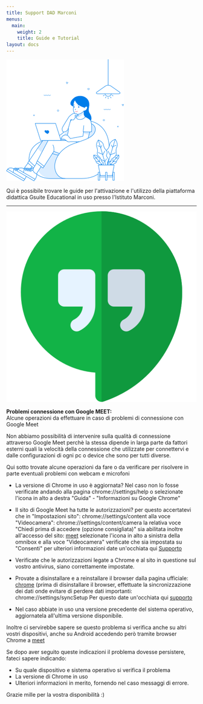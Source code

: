 ```yaml
---
title: Support DAD Marconi
menus:
  main:
    weight: 2
    title: Guide e Tutorial
layout: docs
---
```


![copertina](/images/exp3.png)

Qui è possibile trovare le guide per l'attivazione e l'utilizzo della piattaforma didattica Gsuite Educational in uso presso l'Istituto Marconi.

---

![meet](/images/hangouts.png)


<div class="important">
  <strong>Problemi connessione con Google MEET:</strong> <br>
  Alcune operazioni da effettuare in caso di problemi di connessione con Google Meet<br>

Non abbiamo possibilità di intervenire sulla qualità di connessione attraverso Google Meet perchè la stessa dipende in larga parte da fattori esterni quali la velocità della connessione che utilizzate per connettervi e dalle configurazioni di ogni pc o device che sono per tutti diverse.<br>

Qui sotto trovate alcune operazioni da fare o da verificare per risolvere in parte eventuali problemi con webcam e microfoni

</div>

- La versione di Chrome in uso è aggiornata?
  Nel caso non lo fosse verificate andando alla pagina chrome://settings/help
  o selezionate l'icona in alto a destra "Guida" - "Informazioni su Google Chrome"

- Il sito di Google Meet ha tutte le autorizzazioni? per questo accertatevi che in "Impostazioni sito": chrome://settings/content
  alla voce "Videocamera": chrome://settings/content/camera la relativa voce "Chiedi prima di accedere (opzione consigliata)" sia abilitata
  inoltre all'accesso del sito: [meet](https://meet.google.com/) selezionate l'icona in alto a sinistra della omnibox e alla voce "Videocamera" verificate che sia impostata su "Consenti" per ulteriori informazioni date un'occhiata qui [Supporto](https://support.google.com/chrome/answer/114662?hl=it)

- Verificate che le autorizzazioni legate a Chrome e al sito in questione sul vostro antivirus,
  siano correttamente impostate.

- Provate a disinstallare e a reinstallare il browser dalla pagina ufficiale: [chrome](https://www.google.com/intl/it_it/chrome/)
  (prima di disinstallare il browser, effettuate la sincronizzazione dei dati
  onde evitare di perdere dati importanti: chrome://settings/syncSetup
  Per questo date un'occhiata qui [supporto](https://support.google.com/chrome/answer/165139)

- Nel caso abbiate in uso una versione precedente del sistema operativo,
  aggiornatela all'ultima versione disponibile.

Inoltre ci servirebbe sapere se questo problema si verifica anche su altri vostri dispositivi,
anche su Android accedendo però tramite browser Chrome a [meet](https://meet.google.com/)

Se dopo aver seguito queste indicazioni il problema dovesse persistere, fateci sapere indicando:<br>
- Su quale dispositivo e sistema operativo si verifica il problema
- La versione di Chrome in uso
- Ulteriori informazioni in merito, fornendo nel caso messaggi di errore.

Grazie mille per la vostra disponibilità :)
